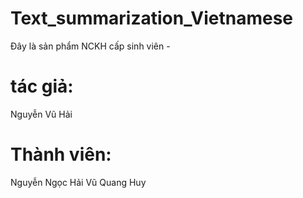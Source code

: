 # Text_summarization_Vietnamese

Đây là sản phẩm NCKH cấp sinh viên - 
# tác giả:
Nguyễn Vũ Hải
# Thành viên:
Nguyễn Ngọc Hải
Vũ Quang Huy
